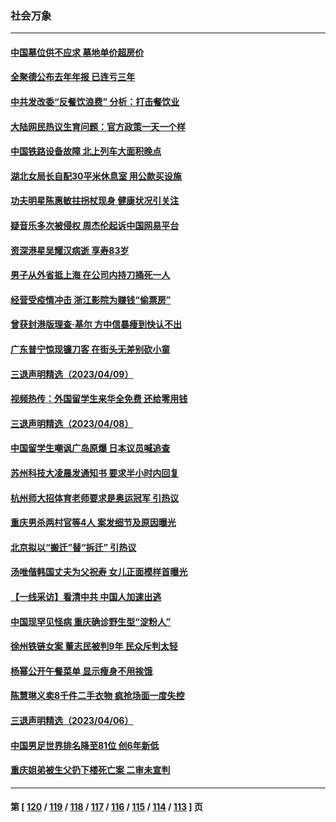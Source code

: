 ### 社会万象
---
#### [中国墓位供不应求 墓地单价超房价](../../pages/ncid282/n13969889.md) 
#### [全聚德公布去年年报 已连亏三年](../../pages/ncid282/n13970350.md) 
#### [中共发改委“反餐饮浪费” 分析：打击餐饮业](../../pages/ncid282/n13970244.md) 
#### [大陆网民热议生育问题：官方政策一天一个样](../../pages/ncid282/n13970263.md) 
#### [中国铁路设备故障 北上列车大面积晚点](../../pages/ncid282/n13970310.md) 
#### [湖北女局长自配30平米休息室 用公款买设施](../../pages/ncid282/n13970097.md) 
#### [功夫明星陈惠敏拄拐杖现身 健康状况引关注](../../pages/ncid282/n13970011.md) 
#### [疑音乐多次被侵权 周杰伦起诉中国网易平台](../../pages/ncid282/n13969937.md) 
#### [资深港星吴耀汉病逝 享寿83岁](../../pages/ncid282/n13969978.md) 
#### [男子从外省抵上海 在公司内持刀捅死一人](../../pages/ncid282/n13969601.md) 
#### [经营受疫情冲击 浙江影院为赚钱“偷票房”](../../pages/ncid282/n13969551.md) 
#### [曾获封港版理查‧基尔 方中信暴瘦到快认不出](../../pages/ncid282/n13969145.md) 
#### [广东普宁惊现镰刀客 在街头无差别砍小童](../../pages/ncid282/n13969240.md) 
#### [三退声明精选（2023/04/09）](../../pages/ncid282/n13969295.md) 
#### [视频热传：外国留学生来华全免费 还给零用钱](../../pages/ncid282/n13968456.md) 
#### [三退声明精选（2023/04/08）](../../pages/ncid282/n13968537.md) 
#### [中国留学生嘲讽广岛原爆 日本议员喊追查](../../pages/ncid282/n13968347.md) 
#### [苏州科技大凌晨发通知书 要求半小时内回复](../../pages/ncid282/n13968227.md) 
#### [杭州师大招体育老师要求是奥运冠军 引热议](../../pages/ncid282/n13968207.md) 
#### [重庆男杀两村官等4人  案发细节及原因曝光](../../pages/ncid282/n13967953.md) 
#### [北京拟以“搬迁”替“拆迁” 引热议](../../pages/ncid282/n13967798.md) 
#### [汤唯偕韩国丈夫为父祝寿 女儿正面模样首曝光](../../pages/ncid282/n13967762.md) 
#### [【一线采访】看清中共 中国人加速出逃](../../pages/ncid282/n13963296.md) 
#### [中国现罕见怪病 重庆确诊野生型“淀粉人”](../../pages/ncid282/n13967356.md) 
#### [徐州铁链女案 董志民被判9年 民众斥判太轻](../../pages/ncid282/n13967091.md) 
#### [杨幂公开午餐菜单 显示瘦身不用挨饿](../../pages/ncid282/n13966928.md) 
#### [陈慧琳义卖8千件二手衣物 疯抢场面一度失控](../../pages/ncid282/n13966909.md) 
#### [三退声明精选（2023/04/06）](../../pages/ncid282/n13966951.md) 
#### [中国男足世界排名降至81位 创6年新低](../../pages/ncid282/n13966923.md) 
#### [重庆姐弟被生父扔下楼死亡案 二审未宣判](../../pages/ncid282/n13966762.md) 

---
#### 第 [ [120](./120.md) / [119](./119.md) / [118](./118.md) / [117](./117.md) / [116](./116.md) / [115](./115.md) / [114](./114.md) / [113](./113.md) ] 页
